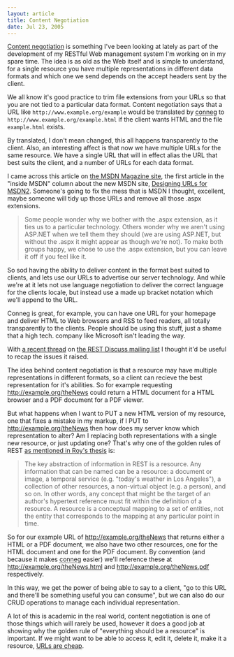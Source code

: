 ```yaml
---
layout: article
title: Content Negotiation
date: Jul 23, 2005
---
```


[Content negotiation](http://gewis.win.tue.nl/~koen/conneg/) is something I've been looking at lately as part of the development of my RESTful Web management system I'm working on in my spare time. The idea is as old as the Web itself and is simple to understand, for a single resource you have multiple representations in different data formats and which one we send depends on the accept headers sent by the client.

We all know it's good practice to trim file extensions from your URLs so that you are not tied to a particular data format. Content negotiation says that a URL like `http://www.example.org/example` would be translated by <abbr title="content negotiation">conneg</abbr> to `http://www.example.org/example.html` if the client wants HTML and the file `example.html` exists.

By translated, I don't mean changed, this all happens transparently to the client. Also, an interesting affect is that now we have multiple URLs for the same resource. We have a single URL that will in effect alias the URL that best suits the client, and a number of URLs for each data format.

I came across this article on [the MSDN Magazine site](http://msdn.microsoft.com/msdnmag/default.aspx), the first article in the "inside MSDN" column about the new MSDN site, [Designing URLs for MSDN2](http://msdn.microsoft.com/msdnmag/issues/05/02/InsideMSDN/default.aspx). Someone's going to fix the mess that is MSDN I thought, excellent, maybe someone will tidy up those URLs and remove all those .aspx extensions.

> Some people wonder why we bother with the .aspx extension, as it ties us to a particular technology. Others wonder why we aren't using ASP.NET when we tell them they should (we are using ASP.NET, but without the .aspx it might appear as though we're not). To make both groups happy, we chose to use the .aspx extension, but you can leave it off if you feel like it.

So sod having the ability to deliver content in the format best suited to clients, and lets use our URLs to advertise our server technology. And while we're at it lets not use language negotiation to deliver the correct language for the clients locale, but instead use a made up bracket notation which we'll append to the URL.

Conneg is great, for example, you can have one URL for your homepage and deliver HTML to Web browsers and RSS to feed readers, all totally transparently to the clients. People should be using this stuff, just a shame that a high tech. company like Microsoft isn't leading the way.

With [a recent thread](http://groups.yahoo.com/group/rest-discuss/message/5138) on [the REST Discuss mailing list](http://groups.yahoo.com/group/rest-discuss) I thought it'd be useful to recap the issues it raised.

The idea behind content negotiation is that a resource may have multiple representations in different formats, so a client can recieve the best representation for it's abilities. So for example requesting http://example.org/theNews could return a HTML document for a HTML browser and a PDF document for a PDF viewer.

But what happens when I want to PUT a new HTML version of my resource, one that fixes a mistake in my markup, if I PUT to http://example.org/theNews then how does my server know which representation to alter? Am I replacing both representations with a single new resource, or just updating one? That's why one of the golden rules of REST <a href="http://www.ics.uci.edu/~fielding/pubs/dissertation/rest_arch_style.htm#sec_5_2_1_1">as mentioned in Roy's thesis</a> is:

> The key abstraction of information in REST is a resource. Any information that can be named can be a resource: a document or image, a temporal service (e.g. "today's weather in Los Angeles"), a collection of other resources, a non-virtual object (e.g. a person), and so on. In other words, any concept that might be the target of an author's hypertext reference must fit within the definition of a resource. A resource is a conceptual mapping to a set of entities, not the entity that corresponds to the mapping at any particular point in time.

So for our example URL of http://example.org/theNews that returns either a HTML or a PDF document, we also have two other resources, one for the HTML document and one for the PDF document. By convention (and because it makes <abbr title="content negotiation">conneg</abbr> easier) we'll reference these at http://example.org/theNews.html and http://example.org/theNews.pdf respectively.

In this way, we get the power of being able to say to a client, "go to this URL and there'll be something useful you can consume", but we can also do our CRUD operations to manage each individual representation.

A lot of this is academic in the real world, content negotiation is one of those things which will rarely be used, however it does a good job at showing why the golden rule of "everything should be a resource" is important. If we might want to be able to access it, edit it, delete it, make it a resource, <a href="http://lists.w3.org/Archives/Public/www-archive/2002Sep/0152.html">URLs are cheap</a>.